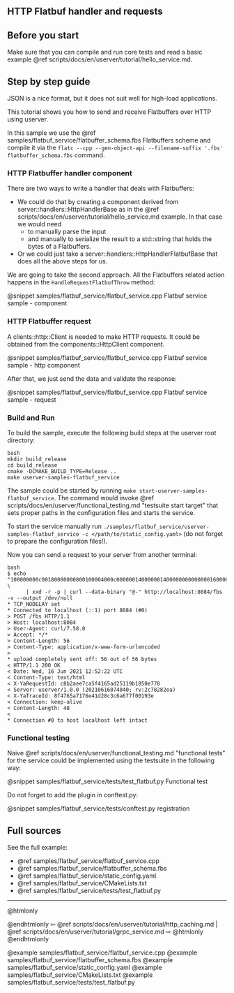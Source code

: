 ## HTTP Flatbuf handler and requests

## Before you start

Make sure that you can compile and run core tests and read a basic example @ref scripts/docs/en/userver/tutorial/hello_service.md.


## Step by step guide

JSON is a nice format, but it does not suit well for high-load applications.

This tutorial shows you how to send and receive Flatbuffers over HTTP using userver.

In this sample we use the @ref samples/flatbuf_service/flatbuffer_schema.fbs Flatbuffers scheme and compile it via the
`flatc --cpp --gen-object-api --filename-suffix '.fbs' flatbuffer_schema.fbs` command.


### HTTP Flatbuffer handler component

There are two ways to write a handler that deals with Flatbuffers:
* We could do that by creating a component derived from server::handlers::HttpHandlerBase as in the @ref scripts/docs/en/userver/tutorial/hello_service.md example. In that case we would need
    * to manually parse the input
    * and manually to serialize the result to a std::string that holds the bytes of a Flatbuffers.
* Or we could just take a server::handlers::HttpHandlerFlatbufBase that does all the above steps for us.

We are going to take the second approach. All the Flatbuffers related action happens in the `HandleRequestFlatbufThrow` method:

@snippet samples/flatbuf_service/flatbuf_service.cpp Flatbuf service sample - component


### HTTP Flatbuffer request

A clients::http::Client is needed to make HTTP requests. It could be obtained from the
components::HttpClient component.

@snippet samples/flatbuf_service/flatbuf_service.cpp Flatbuf service sample - http component

After that, we just send the data and validate the response:

@snippet samples/flatbuf_service/flatbuf_service.cpp Flatbuf service sample - request


### Build and Run

To build the sample, execute the following build steps at the userver root directory:
```
bash
mkdir build_release
cd build_release
cmake -DCMAKE_BUILD_TYPE=Release ..
make userver-samples-flatbuf_service
```

The sample could be started by running
`make start-userver-samples-flatbuf_service`. The command would invoke
@ref scripts/docs/en/userver/functional_testing.md "testsuite start target" that sets proper
paths in the configuration files and starts the service.

To start the service manually run
`./samples/flatbuf_service/userver-samples-flatbuf_service -c </path/to/static_config.yaml>`
(do not forget to prepare the configuration files!).

Now you can send a request to your server from another terminal:
```
bash
$ echo "100000000c00180000000800100004000c00000014000000140000000000000016000000000000000a00000048656c6c6f20776f72640000" \
      | xxd -r -p | curl --data-binary "@-" http://localhost:8084/fbs -v --output /dev/null
* TCP_NODELAY set
* Connected to localhost (::1) port 8084 (#0)
> POST /fbs HTTP/1.1
> Host: localhost:8084
> User-Agent: curl/7.58.0
> Accept: */*
> Content-Length: 56
> Content-Type: application/x-www-form-urlencoded
>
* upload completely sent off: 56 out of 56 bytes
< HTTP/1.1 200 OK
< Date: Wed, 16 Jun 2021 12:52:22 UTC
< Content-Type: text/html
< X-YaRequestId: c8b2aee7ca5f4165ad25119b1850e778
< Server: userver/1.0.0 (20210616074040; rv:2c78282ea)
< X-YaTraceId: 8f4765a7176e41d28c3c6a677f00193e
< Connection: keep-alive
< Content-Length: 48
<
* Connection #0 to host localhost left intact
```


### Functional testing
Naive @ref scripts/docs/en/userver/functional_testing.md "functional tests" for the service
could be implemented using the testsuite in the following way:

@snippet samples/flatbuf_service/tests/test_flatbuf.py  Functional test

Do not forget to add the plugin in conftest.py:

@snippet samples/flatbuf_service/tests/conftest.py  registration


## Full sources

See the full example:
* @ref samples/flatbuf_service/flatbuf_service.cpp
* @ref samples/flatbuf_service/flatbuffer_schema.fbs
* @ref samples/flatbuf_service/static_config.yaml
* @ref samples/flatbuf_service/CMakeLists.txt
* @ref samples/flatbuf_service/tests/test_flatbuf.py

----------

@htmlonly <div class="bottom-nav"> @endhtmlonly
⇦ @ref scripts/docs/en/userver/tutorial/http_caching.md | @ref scripts/docs/en/userver/tutorial/grpc_service.md ⇨
@htmlonly </div> @endhtmlonly

@example samples/flatbuf_service/flatbuf_service.cpp
@example samples/flatbuf_service/flatbuffer_schema.fbs
@example samples/flatbuf_service/static_config.yaml
@example samples/flatbuf_service/CMakeLists.txt
@example samples/flatbuf_service/tests/test_flatbuf.py
